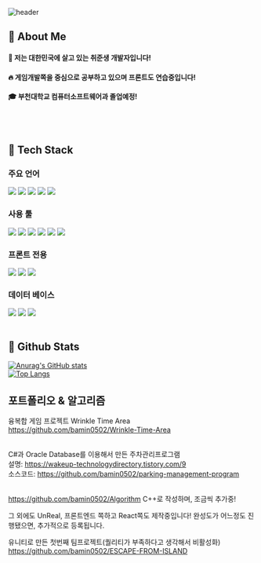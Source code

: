 <div>
  
  <!--Header-->
  ![header](https://capsule-render.vercel.app/api?type=waving&color=gradient&height=500&section=header&text=안녕하세요!%20-nl-저에%20대해서%20-nl-소개합니다.-nl-%F0%9F%A4%97)
  
</div>

<div>
  <!--Body-->
  
  ## 👀 About Me
  #### :raising_hand: 저는 대한민국에 살고 있는 취준생 개발자입니다!<br/>
  #### :fire: 게임개발쪽을 중심으로 공부하고 있으며 프론트도 연습중입니다!<br/>
  #### :mortar_board: 부천대학교 컴퓨터소프트웨어과 졸업예정!
  <br/>
  <br/>
  
  ## 🧱 Tech Stack
  ### 주요 언어
  <!--C++-->
  <img src="https://img.shields.io/badge/C++-3776AB?style=flat-square&logo=cplusplus&logoColor=white"/>
  <!--C#-->
  <img src="https://img.shields.io/badge/c%23-%23239120.svg?style=flat-square&logo=C-sharp&logoColor=white"/>
  <!--Java-->
  <img src="https://img.shields.io/badge/java-%23ED8B00.svg?style=flat-square&logo=openjdk&logoColor=white"/>
  <!--JavaScript-->
  <img src="https://img.shields.io/badge/JavaScript-f7df1e?style=flat-square&logo=javascript&logoColor=white"/>
  <!--TypeScript-->
  <img src="https://img.shields.io/badge/TypeScript-3178c6?style=flat-square&logo=typescript&logoColor=white"/>
  
  ### 사용 툴
  <!--Unity-->
  <img src="https://img.shields.io/badge/Unity-0E1128?style=flat-square&logo=Unity&logoColor=white"/>
  <!--UnReal-->
  <img src="https://img.shields.io/badge/UnrealEngine-0E1128?style=flat-square&logo=UnrealEngine&logoColor=white"/>
  <!--Rider-->
  <img src="https://img.shields.io/badge/Rider-000000?style=flat-square&logo=Rider&logoColor=white"/>
  <!--IntelliJ IDEA-->
  <img src="https://img.shields.io/badge/Intellij IDEA-000000?style=flat-square&logo=intellijidea&logoColor=white"/>
  <!--Visual Studio-->
  <img src="https://img.shields.io/badge/Visual Studio-5c2d91?style=flat-square&logo=visualstudio&logoColor=white"/>
  <!--Git Hub-->
  <img src="https://img.shields.io/badge/git-F05032?style=flat-square&logo=git&logoColor=white">
  <br/>
  
  ### 프론트 전용
  <!--Html-->
  <img src="https://img.shields.io/badge/HTML5-E34F26?style=flat-square&logo=HTML5&logoColor=white"/>
  <!--React-->
  <img src="https://img.shields.io/badge/React-61DAFB?style=flat-square&logo=React&logoColor=white&Color=white"/>
  <!--CSS-->
  <img src="https://img.shields.io/badge/CSS3-1572B6?style=flat-square&logo=CSS3&logoColor=white"/>
  
  ### 데이터 베이스
  <!--Amazon AWS-->
  <img src="https://img.shields.io/badge/Amazon AWS-232F3E?style=flat-square&logo=Amazon AWS&logoColor=white"/>
  <!--Oracle-->
  <img src="https://img.shields.io/badge/Oracle-f80000?style=flat-square&logo=oracle&logoColor=white"/>
  <!--MySQL-->
  <img src="https://img.shields.io/badge/MySQL-4479A1?style=flat-square&logo=MySQL&logoColor=white"/>
  <br/>
  <br/>
  
  ## 🤔 Github Stats
  [![Anurag's GitHub stats](https://github-readme-stats.vercel.app/api?username=bamin0502&theme=one_dark_pro&show_icons=true)](https://github.com/anuraghazra/github-readme-stats)
  <br/>
  [![Top Langs](https://github-readme-stats.vercel.app/api/top-langs/?username=bamin0502&hide=GLSL,ShaderLab,HLSL,C,Shell&layout=compact&size_weight=0.5&count_weight=0.5&theme=one_dark_pro&show_icons=true)](https://github.com/anuraghazra/github-readme-stats)


  ## 포트폴리오 & 알고리즘
  <!---Unity---->
  융복합 게임 프로젝트 Wrinkle Time Area<br/>
  https://github.com/bamin0502/Wrinkle-Time-Area<br/><br/>
  <!----WinForm----->
  C#과 Oracle Database를 이용해서 만든 주차관리프로그램<br/>
  설명: https://wakeup-technologydirectory.tistory.com/9 <br/>
  소스코드: https://github.com/bamin0502/parking-management-program<br/><br/>
  <!----알고리즘----->
  https://github.com/bamin0502/Algorithm
  C++로 작성하며, 조금씩 추가중!
  
  그 외에도 UnReal, 프론트엔드 쪽하고 React쪽도 제작중입니다! 완성도가 어느정도 진행됐으면, 추가적으로 등록됩니다.

  유니티로 만든 첫번째 팀프로젝트(퀄리티가 부족하다고 생각해서 비활성화)<br/>
  https://github.com/bamin0502/ESCAPE-FROM-ISLAND <br/><br/>
</div>

<!--
**bamin0502/bamin0502** is a ✨ _special_ ✨ repository because its `README.md` (this file) appears on your GitHub profile.

Here are some ideas to get you started:
- Hi there 👋
- 🔭 I’m currently working on ...
- 🌱 I’m currently learning ...
- 👯 I’m looking to collaborate on ...
- 🤔 I’m looking for help with ...
- 💬 Ask me about ...
- 📫 How to reach me: ...
- 😄 Pronouns: ...
- ⚡ Fun fact: ...
-->
